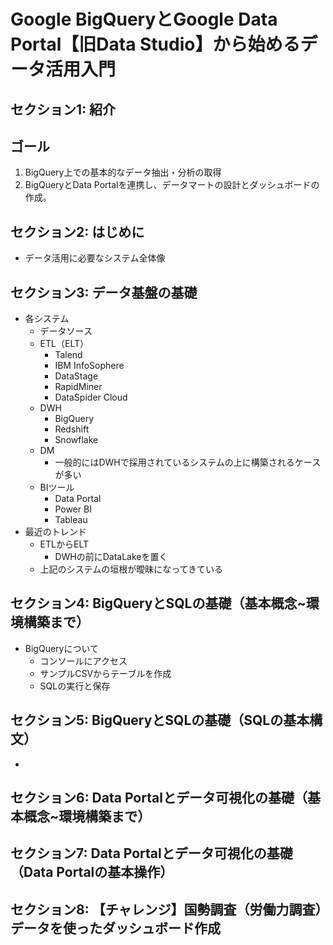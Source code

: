 # Google BigQueryとGoogle Data Portal【旧Data Studio】から始めるデータ活用入門

## セクション1: 紹介
## ゴール
1. BigQuery上での基本的なデータ抽出・分析の取得
2. BigQueryとData Portalを連携し、データマートの設計とダッシュボードの作成。

## セクション2: はじめに
* データ活用に必要なシステム全体像

## セクション3: データ基盤の基礎
* 各システム
    * データソース
    * ETL（ELT）
        * Talend
        * IBM InfoSophere
        * DataStage
        * RapidMiner
        * DataSpider Cloud
    * DWH
        * BigQuery
        * Redshift
        * Snowflake
    * DM
        * 一般的にはDWHで採用されているシステムの上に構築されるケースが多い
    * BIツール
        * Data Portal
        * Power BI
        * Tableau
* 最近のトレンド
    * ETLからELT
        * DWHの前にDataLakeを置く
    * 上記のシステムの垣根が曖昧になってきている

## セクション4: BigQueryとSQLの基礎（基本概念~環境構築まで）
* BigQueryについて
    * コンソールにアクセス
    * サンプルCSVからテーブルを作成
    * SQLの実行と保存

## セクション5: BigQueryとSQLの基礎（SQLの基本構文）
* 

## セクション6: Data Portalとデータ可視化の基礎（基本概念~環境構築まで）


## セクション7: Data Portalとデータ可視化の基礎（Data Portalの基本操作）


## セクション8: 【チャレンジ】国勢調査（労働力調査）データを使ったダッシュボード作成

